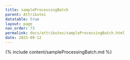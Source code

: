 ```yaml
---
title: sampleProcessingBatch
parent: Attributes
datatable: true
layout: page
nav_order: 73
permalink: docs/attributes/sampleProcessingBatch.html
date: 2025-09-12
---
```

{% include content/sampleProcessingBatch.md %}
